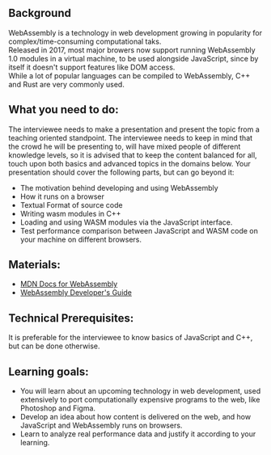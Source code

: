 ## Background

WebAssembly is a technology in web development growing in popularity for complex/time-consuming computational taks.  
Released in 2017, most major browers now support running WebAssembly 1.0 modules in a virtual machine, to be used alongside JavaScript, since by itself it doesn't support features like DOM access.  
While a lot of popular languages can be compiled to WebAssembly, C++ and Rust are very commonly used.  

## What you need to do:

The interviewee needs to make a presentation and present the topic from a teaching oriented standpoint. The interviewee needs to keep in mind that the crowd he will be presenting to, will have mixed people of different knowledge levels, so it is advised that to keep the content balanced for all, touch upon both basics and advanced topics in the domains below. 
Your presentation should cover the following parts, but can go beyond it:

- The motivation behind developing and using WebAssembly
- How it runs on a browser
- Textual Format of source code
- Writing wasm modules in C++
- Loading and using WASM modules via the JavaScript interface.
- Test performance comparison between JavaScript and WASM code on your machine on different browsers.

## Materials:

- [MDN Docs for WebAssembly](https://developer.mozilla.org/en-US/docs/WebAssembly)
- [WebAssembly Developer's Guide](https://webassembly.org/getting-started/developers-guide/)


## Technical Prerequisites:
It is preferable for the interviewee to know basics of JavaScript and C++, but can be done otherwise.

## Learning goals:
- You will learn about an upcoming technology in web development, used extensively to port computationally expensive programs to the web, like Photoshop and Figma.
- Develop an idea about how content is delivered on the web, and how JavaScript and WebAssembly runs on browsers.
- Learn to analyze real performance data and justify it according to your learning.